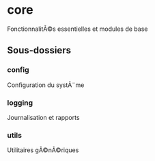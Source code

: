 # core

FonctionnalitÃ©s essentielles et modules de base

## Sous-dossiers

### config

Configuration du systÃ¨me

### logging

Journalisation et rapports

### utils

Utilitaires gÃ©nÃ©riques

